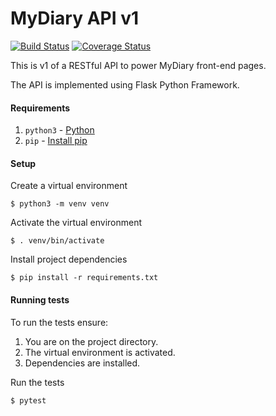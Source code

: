 # MyDiary API v1

[![Build Status](https://travis-ci.org/mutaimwiti/mydiary-v1.svg?branch=api)](
https://travis-ci.org/mutaimwiti/mydiary-v1)
[![Coverage Status](https://coveralls.io/repos/github/mutaimwiti/mydiary-v1/badge.svg?branch=api)](
https://coveralls.io/github/mutaimwiti/mydiary-v1?branch=master)

This is v1 of a RESTful API to power MyDiary front-end pages.

The API is implemented using Flask Python Framework.

#### Requirements
1. `python3` - [Python](https://www.python.org/)
2. `pip` - [Install pip](https://pip.pypa.io/en/stable/installing/)

#### Setup
Create a virtual environment

`$ python3 -m venv venv`

Activate the virtual environment

`$ . venv/bin/activate`

Install project dependencies

`$ pip install -r requirements.txt`

#### Running tests
To run the tests ensure:
1. You are on the project directory.
2. The virtual environment is activated.
3. Dependencies are installed.

Run the tests

`$ pytest`
